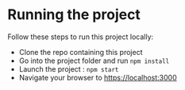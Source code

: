 # Running the project

Follow these steps to run this project locally:

* Clone the repo containing this project
* Go into the project folder and run `npm install`
* Launch the project : `npm start`
* Navigate your browser to [https://localhost:3000](https://localhost:3000)
